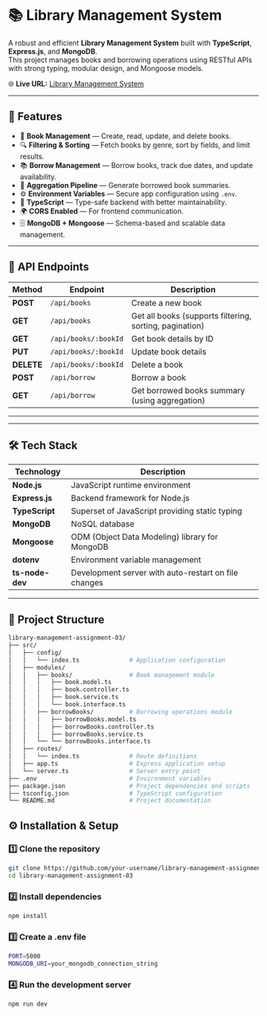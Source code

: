 # 📚 Library Management System

A robust and efficient **Library Management System** built with **TypeScript**, **Express.js**, and **MongoDB**.  
This project manages books and borrowing operations using RESTful APIs with strong typing, modular design, and Mongoose models.

🌐 **Live URL:** [Library Management System](https://library-management-assignment-03-sable.vercel.app/)

---

## 🚀 Features

- 📘 **Book Management** — Create, read, update, and delete books.  
- 🔍 **Filtering & Sorting** — Fetch books by genre, sort by fields, and limit results.  
- 📚 **Borrow Management** — Borrow books, track due dates, and update availability.  
- 🧩 **Aggregation Pipeline** — Generate borrowed book summaries.  
- ⚙️ **Environment Variables** — Secure app configuration using `.env`.  
- 💪 **TypeScript** — Type-safe backend with better maintainability.  
- 🌍 **CORS Enabled** — For frontend communication.  
- 🗄️ **MongoDB + Mongoose** — Schema-based and scalable data management.

---


## 📡 API Endpoints

| Method | Endpoint | Description |
|---------|-----------|--------------|
| **POST** | `/api/books` | Create a new book |
| **GET** | `/api/books` | Get all books (supports filtering, sorting, pagination) |
| **GET** | `/api/books/:bookId` | Get book details by ID |
| **PUT** | `/api/books/:bookId` | Update book details |
| **DELETE** | `/api/books/:bookId` | Delete a book |
| **POST** | `/api/borrow` | Borrow a book |
| **GET** | `/api/borrow` | Get borrowed books summary (using aggregation) |


---

---

## 🛠️ Tech Stack

| Technology | Description |
|-------------|-------------|
| **Node.js** | JavaScript runtime environment |
| **Express.js** | Backend framework for Node.js |
| **TypeScript** | Superset of JavaScript providing static typing |
| **MongoDB** | NoSQL database |
| **Mongoose** | ODM (Object Data Modeling) library for MongoDB |
| **dotenv** | Environment variable management |
| **ts-node-dev** | Development server with auto-restart on file changes |

---

## 📂 Project Structure
```bash
library-management-assignment-03/
├── src/
│   ├── config/
│   │   └── index.ts              # Application configuration
│   ├── modules/
│   │   ├── books/                # Book management module
│   │   │   ├── book.model.ts
│   │   │   ├── book.controller.ts
│   │   │   ├── book.service.ts
│   │   │   └── book.interface.ts
│   │   ├── borrowBooks/          # Borrowing operations module
│   │   │   ├── borrowBooks.model.ts
│   │   │   ├── borrowBooks.controller.ts
│   │   │   ├── borrowBooks.service.ts
│   │   └── └── borrowBooks.interface.ts
│   ├── routes/
│   │   └── index.ts              # Route definitions
│   ├── app.ts                    # Express application setup
│   └── server.ts                 # Server entry point
├── .env                          # Environment variables
├── package.json                  # Project dependencies and scripts
├── tsconfig.json                 # TypeScript configuration
└── README.md                     # Project documentation

```
## ⚙️ Installation & Setup

### 1️⃣ Clone the repository
```bash
git clone https://github.com/your-username/library-management-assignment-03.git
cd library-management-assignment-03 
```
### 2️⃣ Install dependencies
```bash
npm install
```
### 3️⃣ Create a .env file
```bash
PORT=5000
MONGODB_URI=your_mongodb_connection_string
```
### 4️⃣ Run the development server
```bash
npm run dev
```
